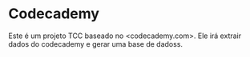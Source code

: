 Codecademy
==========

Este é um projeto TCC baseado no &lt;codecademy.com>. Ele irá extrair dados do codecademy e gerar uma base de dadoss.
